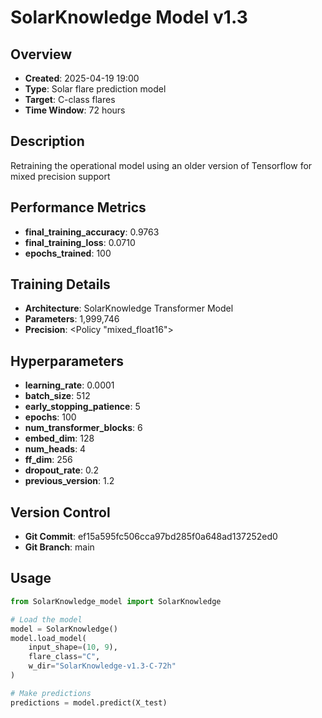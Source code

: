 # SolarKnowledge Model v1.3

## Overview
- **Created**: 2025-04-19 19:00
- **Type**: Solar flare prediction model
- **Target**: C-class flares
- **Time Window**: 72 hours

## Description
Retraining the operational model using an older version of Tensorflow for mixed precision support

## Performance Metrics
- **final_training_accuracy**: 0.9763
- **final_training_loss**: 0.0710
- **epochs_trained**: 100


## Training Details
- **Architecture**: SolarKnowledge Transformer Model
- **Parameters**: 1,999,746
- **Precision**: <Policy "mixed_float16">

## Hyperparameters
- **learning_rate**: 0.0001
- **batch_size**: 512
- **early_stopping_patience**: 5
- **epochs**: 100
- **num_transformer_blocks**: 6
- **embed_dim**: 128
- **num_heads**: 4
- **ff_dim**: 256
- **dropout_rate**: 0.2
- **previous_version**: 1.2

## Version Control
- **Git Commit**: ef15a595fc506cca97bd285f0a648ad137252ed0
- **Git Branch**: main

## Usage
```python
from SolarKnowledge_model import SolarKnowledge

# Load the model
model = SolarKnowledge()
model.load_model(
    input_shape=(10, 9), 
    flare_class="C", 
    w_dir="SolarKnowledge-v1.3-C-72h"
)

# Make predictions
predictions = model.predict(X_test)
```
